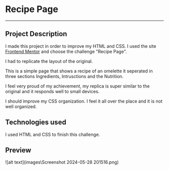 # Recipe Page
---


## Project Description
I made this project in order to improve my HTML and CSS.
I used the site [Frontend Mentor](https://www.frontendmentor.io/challenges/recipe-page-KiTsR8QQKm) and choose the challenge "Recipe Page".

I had to replicate the layout of the original.

This is a simple page that shows a recipe of an omelette it seperated in three sections Ingredients, Intrusctions and the Nutrition.

I feel very proud of my achievement, my replica is super similar to the original and it responds well to small devices.

I should improve my CSS organization. I feel it all over the place and it is not well organized.

## Technologies used

I used HTML and CSS to finish this challenge.

## Preview

![alt text](images\Screenshot 2024-05-28 201516.png)
